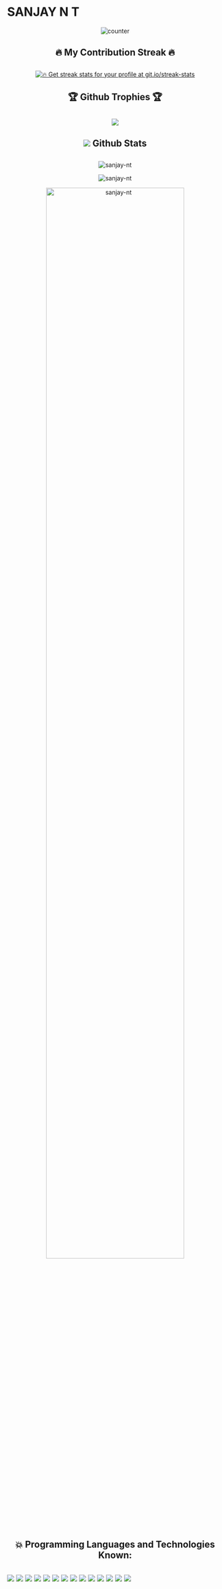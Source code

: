 # SANJAY N T

<p align="center">
     <img src="https://profile-counter.glitch.me/{sanjay-nt}/count.svg"  alt="counter"/>
</p>
                                                                         
<!--### <h2 align="center">🛠️ Languages and Tools 🛠️<h2/>-->

### <h2 align="center">🔥 My Contribution Streak 🔥<h2/>

<p align="center">
  <a href="https://github.com/sanjay-nt/github-readme-streak-stats">
   <!-- <img src="https://github-readme-streak-stats.herokuapp.com/?user=sanjay-nt&count_private=true&theme=dark&hide_border=true&background=0D1117&stroke=0000"/>-->
    <!-- <img title="🔥 Get streak stats for your profile at git.io/streak-stats"  src="http://github-readme-streak-stats.herokuapp.com?user=sanjay-nt&count_private=true&theme=soft-green&hide_border=true"/>-->
  </a>
  
  <a href="https://github.com/sanjay-nt/github-readme-streak-stats">
    <img title="🔥 Get streak stats for your profile at git.io/streak-stats" src="https://github-readme-streak-stats.herokuapp.com/?user=sanjay-nt&count_private=true&theme=soft-green&hide_border=true"/>
  </a>
<!--[![GitHub Streak](http://github-readme-streak-stats.herokuapp.com?user=sanjay-nt&theme=soft-green&hide_border=true)](https://git.io/streak-stats)-->
     
### <h2 align="center">🏆 Github Trophies 🏆<h2/>

<p align="center">
  <a href="https://github.com/ryo-ma/github-profile-trophy" target="_blank">
   <!-- <img src="https://github-profile-trophy.vercel.app/?username=sanjay-nt&row=2&column=4&margin-w=8&margin-h=8&theme=gruvbox&count_private=true"/>
-->
       <img src="https://github-profile-trophy.vercel.app/?username=sanjay-nt&row=2&column=4&margin-w=8&margin-h=8&theme=gruvbox&count_private=true"/>
  </a>
</p>

### <h2 align="center"><img src="https://cutt.ly/KblcWC8"> Github Stats<h2/>
  
  <p align="center">
<img src="https://github-readme-stats.vercel.app/api/top-langs/?username=sanjay-nt&theme=gotham&layout=compact&count_private=true" alt="sanjay-nt" />
</p>
  
<p align="center">
<img src="https://github-readme-stats.vercel.app/api?username=sanjay-nt&show_icons=true&theme=gotham&count_private=true" alt="sanjay-nt" />
</p>
<p align="center">
<img width="80%" height="80%" src="https://activity-graph.herokuapp.com/graph?username=sanjay-nt&theme=react-dark&count_private=true" alt="sanjay-nt" />
</p>
 <h2 align="center">💥 Programming Languages and Technologies Known:<h2/>
<p>  
  
<img src="https://img.shields.io/badge/Python-14354C?style=for-the-badge&logo=python&logoColor=white" />
<img src ="https://img.shields.io/badge/JAVA-f89820?style=for-the-badge&logo=java&logoColor=white">
<img src="https://img.shields.io/badge/C-00599C?style=for-the-badge&logo=c&logoColor=white" />
<img src="https://img.shields.io/badge/C%2B%2B-00599C?style=for-the-badge&logo=c%2B%2B&logoColor=white" />
<img src="https://img.shields.io/badge/SQL-0A66C2?style=for-the-badge&logo=SQL&logoColor=white" />
<img src="https://img.shields.io/badge/MySQL-4479A1?style=for-the-badge&logo=MySQL&logoColor=white" />
<img src="https://img.shields.io/badge/HTML-239120?style=for-the-badge&logo=html5&logoColor=white" />
<img src="https://img.shields.io/badge/Google Colab-F9AB00?style=for-the-badge&logo=Google-Colab&logoColor=white" />
<img src="https://img.shields.io/badge/Jupyter-F37626?style=for-the-badge&logo=Jupyter&logoColor=white" />
<img src="https://img.shields.io/badge/Anaconda-44A833?style=for-the-badge&logo=Anaconda&logoColor=white" />
<img src="https://img.shields.io/badge/Spyder-FF0000?style=for-the-badge&logo=Spyderide&logoColor=white" />
<img src="https://img.shields.io/badge/Atom-66595C?style=for-the-badge&logo=Atom&logoColor=white" />
<img src="https://img.shields.io/badge/Oracle-F80000?style=for-the-badge&logo=oracle&logoColor=white" />
<img src="https://img.shields.io/badge/Canva-00C4CC?style=for-the-badge&logo=Canva&logoColor=white" />
 </p>
